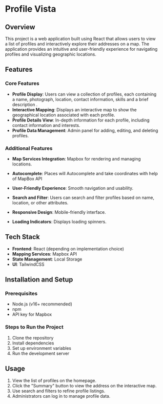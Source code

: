 # Profile Vista

## Overview
This project is a web application built using React that allows users to view a list of profiles and interactively explore their addresses on a map. The application provides an intuitive and user-friendly experience for navigating profiles and visualizing geographic locations.

## Features

### Core Features
- **Profile Display**: Users can view a collection of profiles, each containing a name, photograph, location, contact information, skills and a brief description .
- **Interactive Mapping**: Displays an interactive map to show the geographical location associated with each profile.
- **Profile Details View**: In-depth information for each profile, including contact information and interests.
- **Profile Data Management**: Admin panel for adding, editing, and deleting profiles.

### Additional Features
- **Map Services Integration**: Mapbox for rendering and managing locations.

- **Autocomplete**: Places will Autocomplete and take coordinates with help of MapBox API

- **User-Friendly Experience**: Smooth navigation and usability.

- **Search and Filter**: Users can search and filter profiles based on name, location, or other attributes.
- **Responsive Design**: Mobile-friendly interface.

- **Loading Indicators**: Displays loading spinners.


## Tech Stack
- **Frontend**: React (depending on implementation choice)
- **Mapping Services**:  Mapbox API
- **State Management**: Local Storage
- **UI**: TailwindCSS

## Installation and Setup

### Prerequisites
- Node.js (v16+ recommended)
- npm
- API key for Mapbox

### Steps to Run the Project
1. Clone the repository
2. Install dependencies
3. Set up environment variables
4. Run the development server

## Usage
1. View the list of profiles on the homepage.
2. Click the "Summary" button to view the address on the interactive map.
3. Use search and filters to refine profile listings.
4. Administrators can log in to manage profile data.

